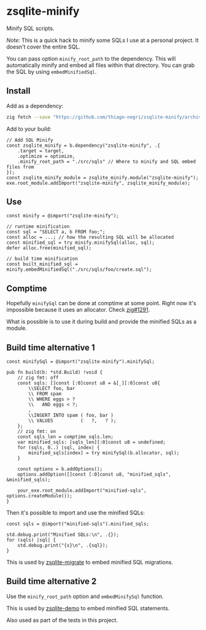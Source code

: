 # zsqlite-minify

Minify SQL scripts.

*Note:* This is a quick hack to minify some SQLs I use at a personal project.  It doesn't cover the entire SQL.

You can pass option `minify_root_path` to the dependency.  This will automatically minify and embed all files within
that directory.  You can grab the SQL by using `embedMinifiedSql`.


## Install

Add as a dependency:

```sh
zig fetch --save "https://github.com/thiago-negri/zsqlite-minify/archive/refs/heads/master.zip"
```

Add to your build:

```zig
// Add SQL Minify
const zsqlite_minify = b.dependency("zsqlite-minify", .{
    .target = target,
    .optimize = optimize,
    .minify_root_path = "./src/sqls" // Where to minify and SQL embed files from
});
const zsqlite_minify_module = zsqlite_minify.module("zsqlite-minify");
exe.root_module.addImport("zsqlite-minify", zsqlite_minify_module);
```


## Use

```zig
const minify = @import("zsqlite-minify");

// runtime minification
const sql = "SELECT a, b FROM foo;";
const alloc = ...; // how the resulting SQL will be allocated
const minified_sql = try minify.minifySql(alloc, sql);
defer alloc.free(minified_sql);

// build time minification
const built_minified_sql = minify.embedMinifiedSql("./src/sqls/foo/create.sql");
```


## Comptime

Hopefully `minifySql` can be done at comptime at some point.  Right now it's impossible because it uses an allocator.
Check [zig#1291](https://github.com/ziglang/zig/issues/1291).

What is possible is to use it during build and provide the minified SQLs as a module.


## Build time alternative 1

```zig
const minifySql = @import("zsqlite-minify").minifySql;

pub fn build(b: *std.Build) !void {
    // zig fmt: off
    const sqls: []const [:0]const u8 = &[_][:0]const u8{
        \\SELECT foo, bar
        \\ FROM spam
        \\ WHERE eggs > ?
        \\   AND eggs < ?;
        ,
        \\INSERT INTO spam ( foo, bar )
        \\ VALUES          (   ?,   ? );
    };
    // zig fmt: on
    const sqls_len = comptime sqls.len;
    var minified_sqls: [sqls_len][:0]const u8 = undefined;
    for (sqls, 0..) |sql, index| {
        minified_sqls[index] = try minifySql(b.allocator, sql);
    }

    const options = b.addOptions();
    options.addOption([]const [:0]const u8, "minified_sqls", &minified_sqls);

    your_exe.root_module.addImport("minified-sqls", options.createModule());
}
```

Then it's possible to import and use the minified SQLs:

```zig
const sqls = @import("minified-sqls").minified_sqls;

std.debug.print("Minified SQLs:\n", .{});
for (sqls) |sql| {
    std.debug.print("{s}\n", .{sql});
}
```

This is used by [zsqlite-migrate](https://github.com/thiago-negri/zsqlite-migrate) to embed minified SQL migrations.


## Build time alternative 2

Use the `minify_root_path` option and `embedMinifySql` function.

This is used by [zsqlite-demo](https://github.com/thiago-negri/zsqlite-demo) to embed minified SQL statements.

Also used as part of the tests in this project.

